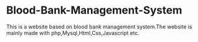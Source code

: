 # Blood-Bank-Management-System
This is a website based on blood bank management system.The website is mainly made with php,Mysql,Html,Css,Javascript etc.

